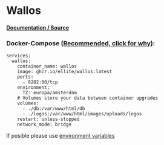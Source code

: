 # **Wallos**

#### [Documentation / Source](https://github.com/ellite/Wallos)

### Docker-Compose ([Recommended, click for why](https://docs.docker.com/compose/intro/features-uses/)):

```
services:
  wallos:
    container_name: wallos
    image: ghcr.io/ellite/wallos:latest
    ports:
      - 8282:80/tcp
    environment:
      TZ: europa/amsterdam
    # Volumes store your data between container upgrades
    volumes:
      - ./db:/var/www/html/db
      - ./logos:/var/www/html/images/uploads/logos
    restart: unless-stopped
    network_mode: bridge
```

If posible please use [environment variables](https://docs.docker.com/compose/environment-variables/set-environment-variables/)